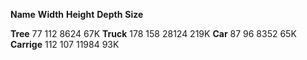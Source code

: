 **Name**    **Width**    **Height**    **Depth**    **Size**

**Tree**    77       112       8624     67K
**Truck**   178      158       28124    219K
**Car**     87       96        8352     65K
**Carrige** 112      107       11984    93K
